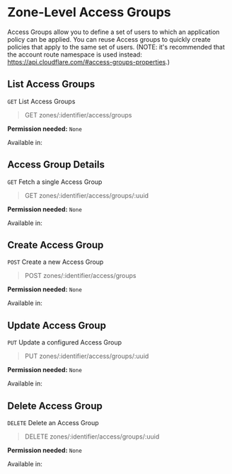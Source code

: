 # Zone-Level Access Groups

Access Groups allow you to define a set of users to which an application policy can be applied. You can reuse Access groups to quickly create policies that apply to the same set of users. (NOTE: it's recommended that the account route namespace is used instead: https://api.cloudflare.com/#access-groups-properties.)

## List Access Groups

`GET` List Access Groups

> GET zones/:identifier/access/groups

**Permission needed:** `None`

Available in:




## Access Group Details

`GET` Fetch a single Access Group

> GET zones/:identifier/access/groups/:uuid

**Permission needed:** `None`

Available in:




## Create Access Group

`POST` Create a new Access Group

> POST zones/:identifier/access/groups

**Permission needed:** `None`

Available in:




## Update Access Group

`PUT` Update a configured Access Group

> PUT zones/:identifier/access/groups/:uuid

**Permission needed:** `None`

Available in:




## Delete Access Group

`DELETE` Delete an Access Group

> DELETE zones/:identifier/access/groups/:uuid

**Permission needed:** `None`

Available in:



